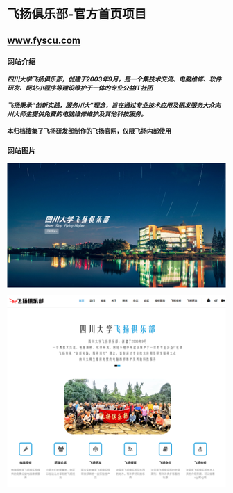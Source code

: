 # 飞扬俱乐部-官方首页项目

## www.fyscu.com

### 网站介绍

#### *四川大学飞扬俱乐部，创建于2003年9月，是一个集技术交流、电脑维修、软件研发、网站小程序等建设维护于一体的专业公益IT社团*

#### *飞扬秉承“创新实践，服务川大”理念，旨在通过专业技术应用及研发服务大众向川大师生提供免费的电脑维修维护及其他科技服务。*

#### 本归档搜集了飞扬研发部制作的飞扬官网，仅限飞扬内部使用

### 网站图片

![1](images/1.png)

![2](images/2.png)